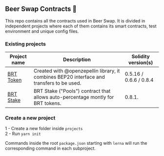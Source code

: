 ## Beer Swap Contracts 🍺

This repo contains all the contracts used in  Beer Swap. It is divided in independent projects where each of them contains its smart contracts, test environment and unique config files.

### Existing projects

| Project name                                                          | Description                                                                                                                | Solidity version(s)      |
| --------------------------------------------------------------------- | -------------------------------------------------------------------------------------------------------------------------- | ------------------------ |
| [BRT Token](./contracts/projects/brt-token)                                     | Created with @openzepellin library, it combines BEP20 interface and transfers to be used.                                  | 0.5.16 / 0.6.6 / 0.8.4   |
| [BRT Stake](./contracts/projects/brt-stake/Stake.sol)                           | BRT Stake ("Pools") contract that allows auto-percentage montly for BRT tokens.                                            | 0.8.1.                   |


### Create a new project

1 - Create a new folder inside `projects` <br/>
2 - Run `yarn init`

Commands inside the root `package.json` starting with `lerna` will run the corresponding command in each subproject.
